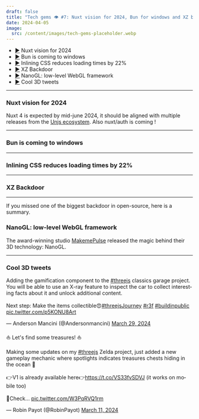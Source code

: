 ```yaml
---
draft: false
title: "Tech gems 👁️ #7: Nuxt vision for 2024, Bun for windows and XZ backdoor"
date: 2024-04-05
image:
  src: /content/images/tech-gems-placeholder.webp
---
```


- [▶️](#nuxt-vision-for-2024) Nuxt vision for 2024
- [▶️](#bun-is-coming-to-windows) Bun is coming to windows
- [▶️](#inlining-css-reduces-loading-times-by-22) Inlining CSS reduces loading times by 22%
- [▶️](#xz-backdoor) XZ Backdoor
- [▶️](#nanogl-low-level-webgl-framework) NanoGL: low-level WebGL framework
- [▶️](#cool-3d-tweets) Cool 3D tweets


<!-- more -->

---

### Nuxt vision for 2024

<RichLink href="https://nuxt.com/blog/looking-forward-2024" title="Nuxt: Looking forward"></RichLink>

Nuxt 4 is expected by mid-june 2024, it should be aligned with multiple releases from the [Unjs ecosystem](https://github.com/unjs/community/discussions/4). Also nuxt/auth is coming !

---

### Bun is coming to windows

<RichLink href="https://bun.sh/blog/bun-v1.1" title="Bun 1.1
"></RichLink>

---

### Inlining CSS reduces loading times by 22%

<RichLink href="https://strikingloo.github.io/inlining-css" title="The Unreasonable Effectiveness of Inlining CSS
"></RichLink>

---

### XZ Backdoor

<RichLink href="https://boehs.org/node/everything-i-know-about-the-xz-backdoor" title="Everything I Know About the XZ Backdoor
"></RichLink>

---

If you missed one of the biggest backdoor in open-source, here is a summary.
### NanoGL: low-level WebGL framework

<RichLink href="https://www.makemepulse.com/news/nanogl-docs" title="NanoGL:
Elevating 3D
Rendering"></RichLink>

The award-winning studio [MakemePulse](https://www.makemepulse.com/) released the magic behind their 3D technology: NanoGL.

---


### Cool 3D tweets

<Tweet>
<p lang="en" dir="ltr">Adding the gamification component to the <a href="https://twitter.com/hashtag/threejs?src=hash&amp;ref_src=twsrc%5Etfw">#threejs</a> classics garage project. You will be able to use an X-ray feature to inspect the car to collect interesting facts about it and unlock additional content.<br><br>Next step: Make the items collectible😍<a href="https://twitter.com/hashtag/threejsJourney?src=hash&amp;ref_src=twsrc%5Etfw">#threejsJourney</a> <a href="https://twitter.com/hashtag/r3f?src=hash&amp;ref_src=twsrc%5Etfw">#r3f</a> <a href="https://twitter.com/hashtag/buildinpublic?src=hash&amp;ref_src=twsrc%5Etfw">#buildinpublic</a> <a href="https://t.co/p5KONU8Art">pic.twitter.com/p5KONU8Art</a></p>&mdash; Anderson Mancini (@Andersonmancini) <a href="https://twitter.com/Andersonmancini/status/1773638728809841113?ref_src=twsrc%5Etfw">March 29, 2024</a>
</Tweet>

<Tweet>
<p lang="en" dir="ltr">⛵️ Let&#39;s find some treasures! ⛵️<br><br>Making some updates on my <a href="https://twitter.com/hashtag/threejs?src=hash&amp;ref_src=twsrc%5Etfw">#threejs</a> Zelda project, just added a new gameplay mechanic where spotlights indicates treasures chests hiding in the ocean 👀<br><br>👉V1 is already available here👉<a href="https://t.co/VS33fvSDVJ">https://t.co/VS33fvSDVJ</a> (it works on mobile too)<br><br>👀Check… <a href="https://t.co/W3PqRVQ1rm">pic.twitter.com/W3PqRVQ1rm</a></p>&mdash; Robin Payot (@RobinPayot) <a href="https://twitter.com/RobinPayot/status/1767241336028004803?ref_src=twsrc%5Etfw">March 11, 2024</a>
</Tweet>